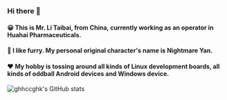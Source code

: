 ### Hi there 👋
#### 😀 This is Mr. Li Taibai, from China, currently working as an operator in Huahai Pharmaceuticals. 
#### 🐺 I like furry. My personal original character's name is Nightmare Yan.
#### ❤  My hobby is tossing around all kinds of Linux development boards, all kinds of oddball Android devices and Windows device.

![ghhccghk's GitHub stats](https://github-readme-stats.vercel.app/api?username=ghhccghk&show_icons=true&theme=radical)


<!--
**ghhccghk/ghhccghk** is a ✨ _special_ ✨ repository because its `README.md` (this file) appears on your GitHub profile.

Here are some ideas to get you started:

- 🔭 I’m currently working on ...
- 🌱 I’m currently learning ...
- 👯 I’m looking to collaborate on ...
- 🤔 I’m looking for help with ...
- 💬 Ask me about ...
- 📫 How to reach me: ...
- 😄 Pronouns: ...
- ⚡ Fun fact: ...
-->
